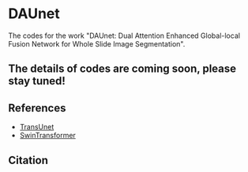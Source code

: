 # DAUnet
The codes for the work "DAUnet: Dual Attention Enhanced Global-local Fusion Network for Whole Slide Image Segmentation".

## The details of codes are coming soon, please stay tuned!

## References
* [TransUnet](https://github.com/Beckschen/TransUNet)
* [SwinTransformer](https://github.com/microsoft/Swin-Transformer)

## Citation

```bibtex

```